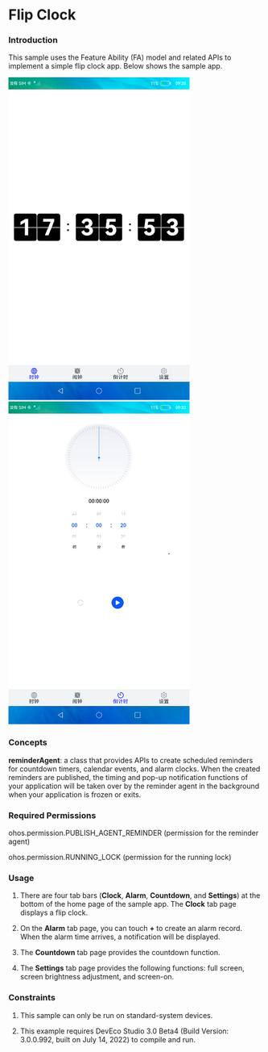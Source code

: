 # Flip Clock

### Introduction

 This sample uses the Feature Ability (FA) model and related APIs to implement a simple flip clock app. Below shows the sample app.

![FlipClock](screenshots/devices/FlipClock.png)  ![CountDown](screenshots/devices/CountDown.png)

### Concepts

**reminderAgent**: a class that provides APIs to create scheduled reminders for countdown timers, calendar events, and alarm clocks. When the created reminders are published, the timing and pop-up notification functions of your application will be taken over by the reminder agent in the background when your application is frozen or exits.

### Required Permissions

ohos.permission.PUBLISH_AGENT_REMINDER (permission for the reminder agent)

ohos.permission.RUNNING_LOCK (permission for the running lock)

### Usage

1. There are four tab bars (**Clock**, **Alarm**, **Countdown**, and **Settings**) at the bottom of the home page of the sample app. The **Clock** tab page displays a flip clock.

2. On the **Alarm** tab page, you can touch **+** to create an alarm record. When the alarm time arrives, a notification will be displayed.

3. The **Countdown** tab page provides the countdown function.

4. The **Settings** tab page provides the following functions: full screen, screen brightness adjustment, and screen-on.

### Constraints

1. This sample can only be run on standard-system devices.

2. This example requires DevEco Studio 3.0 Beta4 (Build Version: 3.0.0.992, built on July 14, 2022) to compile and run. 
